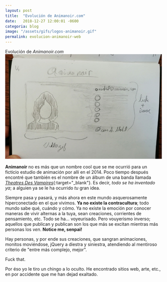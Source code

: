 ```yaml
---
layout: post
title:  "Evolución de Animanoir.com"
date:   2018-12-27 12:00:01 -0600
categoria: blog
image: "/assets/gifs/logos-animanoir.gif"
permalink: evolucion-animanoir-web
---
```

<div class="pb-3">
<div class="display-4 fuente-josefin font-weight-bold color-post-titulo">Evolución de <i>Animanoir.com</i></div>
</div>

<div class="pb-4">
<img class="img-fluid" src="/assets/posts/evolanim/evolanim-img1.jpg">
</div>

<div class="pt-1 fuente-opensans color-lectura posts" markdown="1">

**<span class="h3">A</span>nimanoir** no es más que un nombre cool que se me ocurrió para un ficticio estudio de animación por allí en el 2014. Poco tiempo después encontré que también es el nombre de un álbum de una banda llamada [_Theatres Des Vampires_](https://www.discogs.com/es/Theatres-Des-Vampires-Anima-Noir/master/445069){:target="_blank"}. Es decir, _todo se ha inventado ya_; a alguien ya se le ha ocurrido _tu_ gran idea. 

Siempre pasa y pasará, y más ahora en este mundo asquerosamente hiperconectado en el que vivimos. **Ya no existe la contracultura**; todo mundo sabe qué, cuándo y cómo. Ya no existe la emoción por conocer maneras de vivir alternas a la tuya, sean creaciones, corrientes de pensamiento, etc. Todo se ha... voyeurisado. Pero vouyerismo inverso; aquellos que publican y publican son los que más se excitan mientras más personas los _ven_. **Notice me, senpai!**

Hay personas, y por ende sus creaciones, que sangran animaciones, monitos moviéndose, jQuery a diestra y siniestra, atendiendo al mentiroso criterio de "entre más complejo, mejor".

Fuck that.

Por éso yo le tiro un chingo a lo oculto. He encontrado sitios web, arte, etc., en por accidente que me han dejad exaltado. 

</div>

